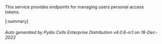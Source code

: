 






This service provides endpoints for managing users personal access tokens.

[:summary]

###### Auto generated by Pydio Cells Enterprise Distribution v4.0.6-rc1 on 16-Dec-2022
